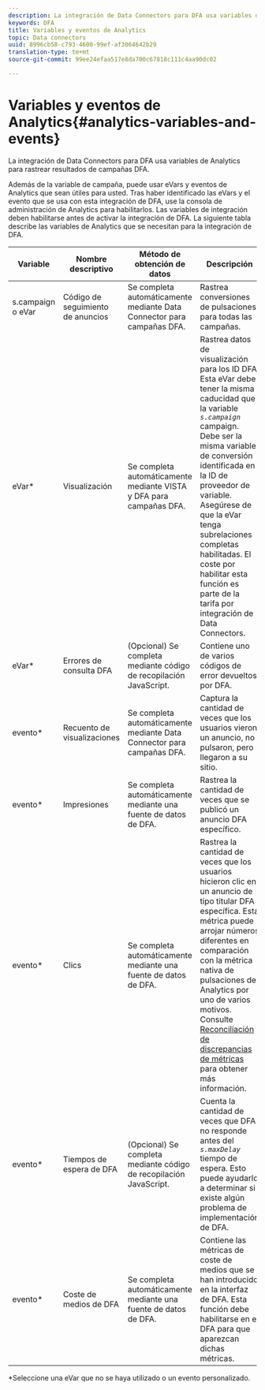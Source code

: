 ```yaml
---
description: La integración de Data Connectors para DFA usa variables de Analytics para rastrear resultados de campañas DFA.
keywords: DFA
title: Variables y eventos de Analytics
topic: Data connectors
uuid: 8996cb58-c793-4600-99ef-af3064642b29
translation-type: tm+mt
source-git-commit: 99ee24efaa517e8da700c67818c111c4aa90dc02

---
```



# Variables y eventos de Analytics{#analytics-variables-and-events}

La integración de Data Connectors para DFA usa variables de Analytics para rastrear resultados de campañas DFA.

Además de la variable de campaña, puede usar eVars y eventos de Analytics que sean útiles para usted. Tras haber identificado las eVars y el evento que se usa con esta integración de DFA, use la consola de administración de Analytics para habilitarlos. Las variables de integración deben habilitarse antes de activar la integración de DFA. La siguiente tabla describe las variables de Analytics que se necesitan para la integración de DFA.

| Variable | Nombre descriptivo | Método de obtención de datos | Descripción |
|---|---|---|---|
| s.campaign o eVar | Código de seguimiento de anuncios | Se completa automáticamente mediante Data Connector para campañas DFA. | Rastrea conversiones de pulsaciones para todas las campañas. |
| eVar* | Visualización | Se completa automáticamente mediante VISTA y DFA para campañas DFA. | Rastrea datos de visualización para los ID DFA. Esta eVar debe tener la misma caducidad que la variable *`s.campaign`* campaign. Debe ser la misma variable de conversión identificada en la ID de proveedor de variable. Asegúrese de que la eVar tenga subrelaciones completas habilitadas. El coste por habilitar esta función es parte de la tarifa por integración de Data Connectors. |
| eVar* | Errores de consulta DFA | (Opcional) Se completa mediante código de recopilación JavaScript. | Contiene uno de varios códigos de error devueltos por DFA. |
| evento* | Recuento de visualizaciones | Se completa automáticamente mediante Data Connector para campañas DFA. | Captura la cantidad de veces que los usuarios vieron un anuncio, no pulsaron, pero llegaron a su sitio. |
| evento* | Impresiones | Se completa automáticamente mediante una fuente de datos de DFA. | Rastrea la cantidad de veces que se publicó un anuncio DFA específico. |
| evento* | Clics | Se completa automáticamente mediante una fuente de datos de DFA. | Rastrea la cantidad de veces que los usuarios hicieron clic en un anuncio de tipo titular DFA específica. Esta métrica puede arrojar números diferentes en comparación con la métrica nativa de pulsaciones de Analytics por uno de varios motivos. Consulte [Reconciliación de discrepancias de métricas](/help/import/data-connectors/dfa-data-connector-analytics/dfa-reconciling-metric-discrepancies.md) para obtener más información. |
| evento* | Tiempos de espera de DFA | (Opcional) Se completa mediante código de recopilación JavaScript. | Cuenta la cantidad de veces que DFA no responde antes del *`s.maxDelay`* tiempo de espera. Esto puede ayudarlo a determinar si existe algún problema de implementación de DFA. |
| evento* | Coste de medios de DFA | Se completa automáticamente mediante una fuente de datos de DFA. | Contiene las métricas de coste de medios que se han introducido en la interfaz de DFA. Esta función debe habilitarse en el DFA para que aparezcan dichas métricas. |

*Seleccione una eVar que no se haya utilizado o un evento personalizado.
